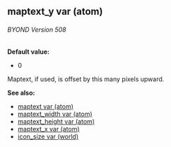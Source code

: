 ## maptext_y var (atom) 
###### BYOND Version 508

**Default value:**
+   0


Maptext, if used, is offset by this many pixels upward.

**See also:**
+   [maptext var (atom)](/ref/atom/var/maptext.md) 
+   [maptext_width var (atom)](/ref/atom/var/maptext_width.md) 
+   [maptext_height var (atom)](/ref/atom/var/maptext_height.md) 
+   [maptext_x var (atom)](/ref/atom/var/maptext_x.md) 
+   [icon_size var (world)](/ref/world/var/icon_size.md) <!-- -->